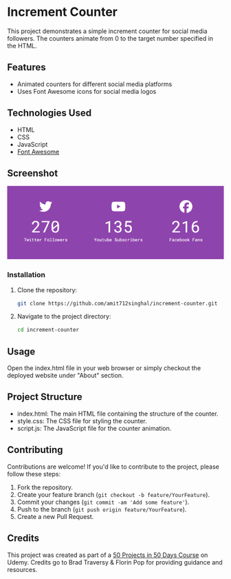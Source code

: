 # Increment Counter

This project demonstrates a simple increment counter for social media followers. The counters animate from 0 to the target number specified in the HTML.

## Features

- Animated counters for different social media platforms
- Uses Font Awesome icons for social media logos

## Technologies Used

- HTML
- CSS
- JavaScript
- [Font Awesome](https://cdnjs.com/libraries/font-awesome)

## Screenshot

![Increment Counter Screenshot](./demo.png)

### Installation

1. Clone the repository:

   ```bash
   git clone https://github.com/amit712singhal/increment-counter.git
   ```

2. Navigate to the project directory:

   ```bash
   cd increment-counter
   ```

## Usage

Open the index.html file in your web browser or simply checkout the deployed website under "About" section.

## Project Structure

- index.html: The main HTML file containing the structure of the counter.
- style.css: The CSS file for styling the counter.
- script.js: The JavaScript file for the counter animation.

## Contributing

Contributions are welcome! If you'd like to contribute to the project, please follow these steps:

1. Fork the repository.
2. Create your feature branch (`git checkout -b feature/YourFeature`).
3. Commit your changes (`git commit -am 'Add some feature'`).
4. Push to the branch (`git push origin feature/YourFeature`).
5. Create a new Pull Request.

## Credits

This project was created as part of a [50 Projects in 50 Days Course](https://www.udemy.com/course/50-projects-50-days/) on Udemy. Credits go to Brad Traversy & Florin Pop for providing guidance and resources.
